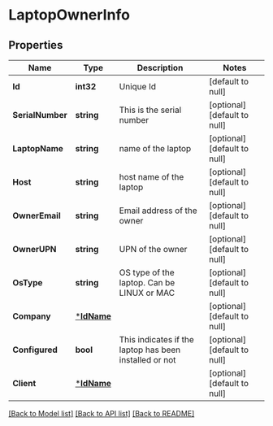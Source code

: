 # LaptopOwnerInfo

## Properties
Name | Type | Description | Notes
------------ | ------------- | ------------- | -------------
**Id** | **int32** | Unique Id | [default to null]
**SerialNumber** | **string** | This is the serial number | [optional] [default to null]
**LaptopName** | **string** | name of the laptop | [optional] [default to null]
**Host** | **string** | host name of the laptop | [optional] [default to null]
**OwnerEmail** | **string** | Email address of the owner | [optional] [default to null]
**OwnerUPN** | **string** | UPN of the owner | [optional] [default to null]
**OsType** | **string** | OS type of the laptop. Can be LINUX or MAC | [optional] [default to null]
**Company** | [***IdName**](IdName.md) |  | [optional] [default to null]
**Configured** | **bool** | This indicates if the laptop has been installed or not | [optional] [default to null]
**Client** | [***IdName**](IdName.md) |  | [optional] [default to null]

[[Back to Model list]](../README.md#documentation-for-models) [[Back to API list]](../README.md#documentation-for-api-endpoints) [[Back to README]](../README.md)

